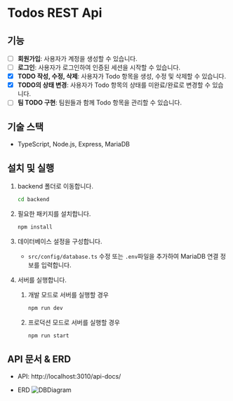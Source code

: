 # Todos REST Api

## 기능

- [ ] **회원가입**: 사용자가 계정을 생성할 수 있습니다.
- [ ] **로그인**: 사용자가 로그인하여 인증된 세션을 시작할 수 있습니다.
- [x] **TODO 작성, 수정, 삭제**: 사용자가 Todo 항목을 생성, 수정 및 삭제할 수 있습니다.
- [x] **TODO의 상태 변경**: 사용자가 Todo 항목의 상태를 미완료/완료로 변경할 수 있습니다.
- [ ] **팀 TODO 구현**: 팀원들과 함께 Todo 항목을 관리할 수 있습니다.

## 기술 스택

- TypeScript, Node.js, Express, MariaDB

## 설치 및 실행

1. backend 폴더로 이동합니다.

   ```bash
   cd backend
   ```

2. 필요한 패키지를 설치합니다.

   ```bash
   npm install
   ```

3. 데이터베이스 설정을 구성합니다.

   - `src/config/database.ts` 수정 또는 `.env`파일을 추가하여 MariaDB 연결 정보를 입력합니다.

4. 서버를 실행합니다.

   1. 개발 모드로 서버를 실행할 경우

      ```bash
      npm run dev
      ```

   2. 프로덕션 모드로 서버를 실행할 경우

      ```bash
      npm run start
      ```

## API 문서 & ERD

- API: http://localhost:3010/api-docs/

- ERD
  ![DBDiagram](/public/webtodo-db.png)
